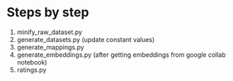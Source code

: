 # Steps by step

1. minify_raw_dataset.py
2. generate_datasets.py (update constant values)
3. generate_mappings.py
4. generate_embeddings.py (after getting embeddings from google collab notebook)
5. ratings.py
